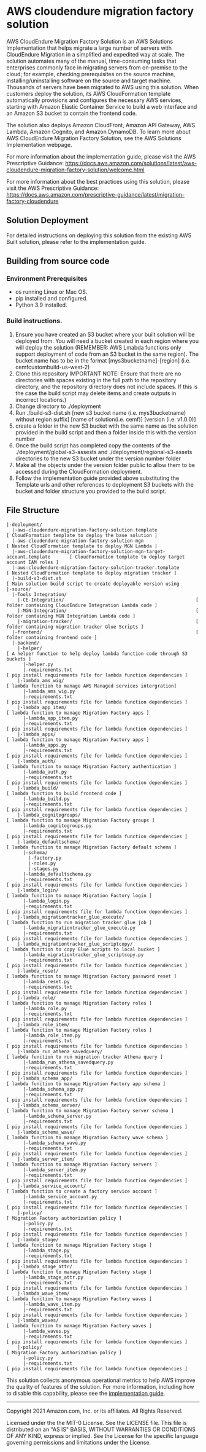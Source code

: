 # AWS cloudendure migration factory solution
AWS CloudEndure Migration Factory Solution is an AWS Solutions Implementation that helps migrate a large number of servers with CloudEndure Migration in a simplified and expedited way at scale. The solution automates many of the manual, time-consuming tasks that enterprises commonly face in migrating servers from on-premise to the cloud; for example, checking prerequisites on the source machine, installing/uninstalling software on the source and target machine. Thousands of servers have been migrated to AWS using this solution. When customers deploy the solution, its AWS CloudFormation template automatically provisions and configures the necessary AWS services, starting with Amazon Elastic Container Service to build a web interface and an Amazon S3 bucket to contain the frontend code.

The solution also deploys Amazon CloudFront, Amazon API Gateway, AWS Lambda, Amazon Cognito, and Amazon DynamoDB. To learn more about AWS CloudEndure Migration Factory Solution, see the AWS Solutions Implementation webpage.

For more information about the implementation guide, please visit the AWS Prescriptive Guidance:
https://docs.aws.amazon.com/solutions/latest/aws-cloudendure-migration-factory-solution/welcome.html

For more information about the best practices using this solution, please visit the AWS Prescriptive Guidance:
https://docs.aws.amazon.com/prescriptive-guidance/latest/migration-factory-cloudendure

## Solution Deployment

For detailed instructions on deploying this solution from the existing AWS Built solution, please refer to the implementation guide.

## Building from source code

### Environment Prerequisites

  - os running Linux or Mac OS.
  - pip installed and configured.
  - Python 3.9 installed.

### Build instructions.

1. Ensure you have created an S3 bucket where your built solution will be deployed from. You will need a bucket created in each region where you will deploy the solution (REMEMBER: AWS Lmabda functions only support deployment of code from an S3 bucket in the same region). The bucket name has to be in the format [mys3bucketname]-[region] (i.e. cemfcustombuild-us-west-2)
2. Clone this repository
    IMPORTANT NOTE: Ensure that there are no directories with spaces existing in the full path to the repository directory, and the repository directory does not include spaces. If this is the case the build script may delete items and create outputs in incorrect locations.)
3. Change directory to ./deployment
3. Run ./build-s3-dist.sh [new s3 bucket name (i.e. mys3bucketname) without region suffix] [name of solution(i.e. cemf)] [version (i.e. v1.0.0)]
4. create a folder in the new S3 bucket with the same name as the solution provided in the build script and then a folder inside this with the version number
5. Once the build script has completed copy the contents of the ./deployment/global-s3-assests and ./deployment/regional-s3-assets directories to the new S3 bucket under the version number folder
6. Make all the objects under the version folder public to allow them to be accessed during the CloudFormation deployment.
7. Follow the implementation guide provided above substituting the Template urls and other references to deployment S3 buckets with the bucket and folder structure you provided to the build script.

## File Structure

```
|-deployment/
  |-aws-cloudendure-migration-factory-solution.template                          [ CloudFormation template to deploy the base solution ]
  |-aws-cloudendure-migration-factory-solution-mgn                               [ Nested CloudFormation template to deploy MGN Lambda ]
  |-aws-cloudendure-migration-factory-solution-mgn-target-account.template       [ CloudFormation template to deploy target account IAM roles ]
  |-aws-cloudendure-migration-factory-solution-tracker.template                  [ Nested CloudFormation template to deploy migration tracker ]
  |-build-s3-dist.sh                                                               [ Main solution build script to create deployable version using 
|-source/
  |-Tools Integration/
    |-CE-Integration/                                                [ folder containing CloudEndure Integration Lambda code ]
    |-MGN-Integration/                                               [ folder containing MGN Integration Lambda code ]
    |-migration-tracker/                                             [ folder containing migration tracker Glue Scripts ]
  |-frontend/                                                        [ folder containing frontend code ]
  |-backend/
    |-helper/                                                          [ A helper function to help deploy lambda function code through S3 buckets ]
      |-helper.py
      |-requirements.txt                                               [ pip install requirements file for lambda function dependencies ]
    |-lambda_ams_wig/                                                  [ lambda function to manage AWS Managed services intergration]
      |-lambda_ams_wig.py
      |-requirements.txt                                               [ pip install requirements file for lambda function dependencies ]
    |-lambda_app_item/                                                 [ lambda function to manage Migration Factory apps ]
      |-lambda_app_item.py
      |-requirements.txt                                               [ pip install requirements file for lambda function dependencies ]
    |-lambda_apps/                                                     [ lambda function to manage Migration Factory apps ]
      |-lambda_apps.py
      |-requirements.txt                                               [ pip install requirements file for lambda function dependencies ]
    |-lambda_auth/                                                     [ lambda function to manage Migration Factory authentication ]
      |-lambda_auth.py
      |-requirements.txt                                               [ pip install requirements file for lambda function dependencies ]
    |-lambda_build/                                                    [ lambda function to build frontend code ]
      |-lambda_build.py
      |-requirements.txt                                               [ pip install requirements file for lambda function dependencies ]
    |-lambda_cognitogroups/                                            [ lambda function to manage Migration Factory groups ]
      |-lambda_cognitogroups.py
      |-requirements.txt                                               [ pip install requirements file for lambda function dependencies ]
    |-lambda_defaultschema/                                            [ lambda function to manage Migration Factory default schema ]
      |-schema/
        |-factory.py
        |-roles.py
        |-stages.py
      |-lambda_defaultschema.py
      |-requirements.txt                                               [ pip install requirements file for lambda function dependencies ]
    |-lambda_login/                                                    [ lambda function to manage Migration Factory login ]
      |-lambda_login.py
      |-requirements.txt                                               [ pip install requirements file for lambda function dependencies ]
    |-lambda_migrationtracker_glue_execute/                            [ lambda function to run migration tracker glue job ]
      |-lambda_migrationtracker_glue_execute.py
      |-requirements.txt                                               [ pip install requirements file for lambda function dependencies ]
    |-lambda_migrationtracker_glue_scriptcopy/                         [ lambda function to copy Glue scripts to local bucket ]
      |-lambda_migrationtracker_glue_scriptcopy.py
      |-requirements.txt                                               [ pip install requirements file for lambda function dependencies ]
    |-lambda_reset/                                                    [ lambda function to manage Migration Factory password reset ]
      |-lambda_reset.py
      |-requirements.txt                                               [ pip install requirements file for lambda function dependencies ]
    |-lambda_role/                                                     [ lambda function to manage Migration Factory roles ]
      |-lambda_role.py
      |-requirements.txt                                               [ pip install requirements file for lambda function dependencies ]
    |-lambda_role_item/                                                [ lambda function to manage Migration Factory roles ]
      |-lambda_role_item.py
      |-requirements.txt                                               [ pip install requirements file for lambda function dependencies ]
    |-lambda_run_athena_savedquery/                                    [ lambda function to run migration tracker Athena query ]
      |-lambda_run_athena_savedquery.py
      |-requirements.txt                                               [ pip install requirements file for lambda function dependencies ]
    |-lambda_schema_app/                                               [ lambda function to manage Migration Factory app schema ]
      |-lambda_schema_app.py
      |-requirements.txt                                               [ pip install requirements file for lambda function dependencies ]
    |-lambda_schema_server/                                            [ lambda function to manage Migration Factory server schema ]
      |-lambda_schema_server.py
      |-requirements.txt                                               [ pip install requirements file for lambda function dependencies ]
    |-lambda_schema_wave/                                              [ lambda function to manage Migration Factory wave schema ]
      |-lambda_schema_wave.py
      |-requirements.txt                                               [ pip install requirements file for lambda function dependencies ]
    |-lambda_server_item/                                              [ lambda function to manage Migration Factory servers ]
      |-lambda_server_item.py
      |-requirements.txt                                               [ pip install requirements file for lambda function dependencies ]
    |-lambda_service_account/                                          [ lambda function to create a factory service account ]
      |-lambda_service_account.py
      |-requirements.txt                                               [ pip install requirements file for lambda function dependencies ]
    |-policy/                                                          [ Migration Factory authorization policy ]
      |-policy.py
      |-requirements.txt                                               [ pip install requirements file for lambda function dependencies ]
    |-lambda_stage/                                                    [ lambda function to manage Migration Factory stage ]
      |-lambda_stage.py
      |-requirements.txt                                               [ pip install requirements file for lambda function dependencies ]
    |-lambda_stage_attr/                                               [ lambda function to manage Migration Factory stage ]
      |-lambda_stage_attr.py
      |-requirements.txt                                               [ pip install requirements file for lambda function dependencies ]
    |-lambda_wave_item/                                                [ lambda function to manage Migration Factory waves ]
      |-lambda_wave_item.py
      |-requirements.txt                                               [ pip install requirements file for lambda function dependencies ]
    |-lambda_waves/                                                    [ lambda function to manage Migration Factory waves ]
      |-lambda_waves.py
      |-requirements.txt                                               [ pip install requirements file for lambda function dependencies ]
    |-policy/                                                          [ Migration Factory authorization policy ]
      |-policy.py
      |-requirements.txt                                               [ pip install requirements file for lambda function dependencies ]

```

This solution collects anonymous operational metrics to help AWS improve the quality of features of the solution. For more information, including how to disable this capability, please see the [implementation guide](https://docs.aws.amazon.com/solutions/latest/aws-cloudendure-migration-factory-solution/collection-of-operational-metrics.html).


***

Copyright 2021 Amazon.com, Inc. or its affiliates. All Rights Reserved.

Licensed under the the MIT-0 License. See the LICENSE file.
This file is distributed on an "AS IS" BASIS, WITHOUT WARRANTIES OR CONDITIONS OF ANY KIND, express or implied. See the License for the specific language governing permissions and limitations under the License.